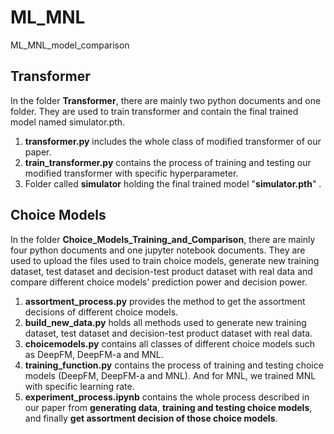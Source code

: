 # ML_MNL
ML_MNL_model_comparison
## Transformer
In the folder **Transformer**, there are mainly two python documents and one folder. They are used to train transformer and contain the final trained model named simulator.pth.
1. **transformer.py** includes the whole class of modified transformer of our paper.
2. **train_transformer.py** contains the process of training and testing our modified transformer with specific hyperparameter.
3. Folder called **simulator** holding the final trained model "**simulator.pth**" .
## Choice Models
In the folder **Choice_Models_Training_and_Comparison**, there are mainly four python documents and one jupyter notebook documents. They are used to upload the files used to train choice models, generate new training dataset, test dataset and decision-test product dataset with real data and compare different choice models' prediction power and decision power.
1. **assortment_process.py** provides the method to get the assortment decisions of different choice models.
2. **build_new_data.py** holds all methods used to generate new training dataset, test dataset and decision-test product dataset with real data.
3. **choicemodels.py** contains all classes of different choice models such as DeepFM, DeepFM-a and MNL. 
4. **training_function.py** contains the process of training and testing choice models (DeepFM, DeepFM-a and MNL). And for MNL, we trained MNL with specific learning rate.
5. **experiment_process.ipynb** contains the whole process described in our paper from **generating data**, **training and testing choice models**, and finally **get assortment decision of those choice models**.
